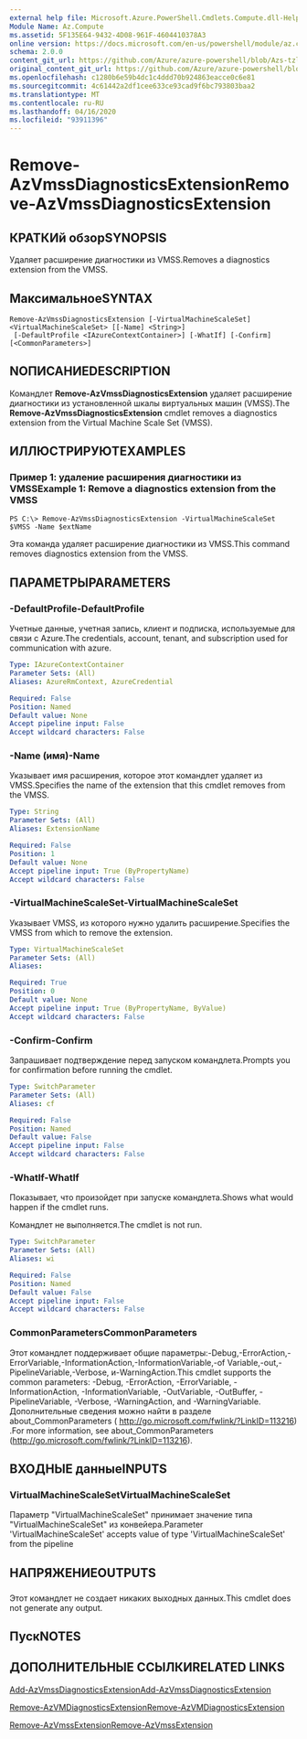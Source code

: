 ```yaml
---
external help file: Microsoft.Azure.PowerShell.Cmdlets.Compute.dll-Help-Help.xml
Module Name: Az.Compute
ms.assetid: 5F135E64-9432-4D08-961F-4604410378A3
online version: https://docs.microsoft.com/en-us/powershell/module/az.compute/remove-azvmssdiagnosticsextension
schema: 2.0.0
content_git_url: https://github.com/Azure/azure-powershell/blob/Azs-tzl/src/Compute/Compute/help/Remove-AzVmssDiagnosticsExtension.md
original_content_git_url: https://github.com/Azure/azure-powershell/blob/Azs-tzl/src/Compute/Compute/help/Remove-AzVmssDiagnosticsExtension.md
ms.openlocfilehash: c1280b6e59b4dc1c4ddd70b924863eacce0c6e81
ms.sourcegitcommit: 4c61442a2df1cee633ce93cad9f6bc793803baa2
ms.translationtype: MT
ms.contentlocale: ru-RU
ms.lasthandoff: 04/16/2020
ms.locfileid: "93911396"
---
```

# <span data-ttu-id="f9abb-101">Remove-AzVmssDiagnosticsExtension</span><span class="sxs-lookup"><span data-stu-id="f9abb-101">Remove-AzVmssDiagnosticsExtension</span></span>

## <span data-ttu-id="f9abb-102">КРАТКИй обзор</span><span class="sxs-lookup"><span data-stu-id="f9abb-102">SYNOPSIS</span></span>
<span data-ttu-id="f9abb-103">Удаляет расширение диагностики из VMSS.</span><span class="sxs-lookup"><span data-stu-id="f9abb-103">Removes a diagnostics extension from the VMSS.</span></span>

## <span data-ttu-id="f9abb-104">Максимальное</span><span class="sxs-lookup"><span data-stu-id="f9abb-104">SYNTAX</span></span>

```
Remove-AzVmssDiagnosticsExtension [-VirtualMachineScaleSet] <VirtualMachineScaleSet> [[-Name] <String>]
 [-DefaultProfile <IAzureContextContainer>] [-WhatIf] [-Confirm] [<CommonParameters>]
```

## <span data-ttu-id="f9abb-105">NОПИСАНИЕ</span><span class="sxs-lookup"><span data-stu-id="f9abb-105">DESCRIPTION</span></span>
<span data-ttu-id="f9abb-106">Командлет **Remove-AzVmssDiagnosticsExtension** удаляет расширение диагностики из установленной шкалы виртуальных машин (VMSS).</span><span class="sxs-lookup"><span data-stu-id="f9abb-106">The **Remove-AzVmssDiagnosticsExtension** cmdlet removes a diagnostics extension from the Virtual Machine Scale Set (VMSS).</span></span>

## <span data-ttu-id="f9abb-107">ИЛЛЮСТРИРУЮТ</span><span class="sxs-lookup"><span data-stu-id="f9abb-107">EXAMPLES</span></span>

### <span data-ttu-id="f9abb-108">Пример 1: удаление расширения диагностики из VMSS</span><span class="sxs-lookup"><span data-stu-id="f9abb-108">Example 1: Remove a diagnostics extension from the VMSS</span></span>
```
PS C:\> Remove-AzVmssDiagnosticsExtension -VirtualMachineScaleSet $VMSS -Name $extName
```

<span data-ttu-id="f9abb-109">Эта команда удаляет расширение диагностики из VMSS.</span><span class="sxs-lookup"><span data-stu-id="f9abb-109">This command removes diagnostics extension from the VMSS.</span></span>

## <span data-ttu-id="f9abb-110">ПАРАМЕТРЫ</span><span class="sxs-lookup"><span data-stu-id="f9abb-110">PARAMETERS</span></span>

### <span data-ttu-id="f9abb-111">-DefaultProfile</span><span class="sxs-lookup"><span data-stu-id="f9abb-111">-DefaultProfile</span></span>
<span data-ttu-id="f9abb-112">Учетные данные, учетная запись, клиент и подписка, используемые для связи с Azure.</span><span class="sxs-lookup"><span data-stu-id="f9abb-112">The credentials, account, tenant, and subscription used for communication with azure.</span></span>

```yaml
Type: IAzureContextContainer
Parameter Sets: (All)
Aliases: AzureRmContext, AzureCredential

Required: False
Position: Named
Default value: None
Accept pipeline input: False
Accept wildcard characters: False
```

### <span data-ttu-id="f9abb-113">-Name (имя)</span><span class="sxs-lookup"><span data-stu-id="f9abb-113">-Name</span></span>
<span data-ttu-id="f9abb-114">Указывает имя расширения, которое этот командлет удаляет из VMSS.</span><span class="sxs-lookup"><span data-stu-id="f9abb-114">Specifies the name of the extension that this cmdlet removes from the VMSS.</span></span>

```yaml
Type: String
Parameter Sets: (All)
Aliases: ExtensionName

Required: False
Position: 1
Default value: None
Accept pipeline input: True (ByPropertyName)
Accept wildcard characters: False
```

### <span data-ttu-id="f9abb-115">-VirtualMachineScaleSet</span><span class="sxs-lookup"><span data-stu-id="f9abb-115">-VirtualMachineScaleSet</span></span>
<span data-ttu-id="f9abb-116">Указывает VMSS, из которого нужно удалить расширение.</span><span class="sxs-lookup"><span data-stu-id="f9abb-116">Specifies the VMSS from which to remove the extension.</span></span>

```yaml
Type: VirtualMachineScaleSet
Parameter Sets: (All)
Aliases: 

Required: True
Position: 0
Default value: None
Accept pipeline input: True (ByPropertyName, ByValue)
Accept wildcard characters: False
```

### <span data-ttu-id="f9abb-117">-Confirm</span><span class="sxs-lookup"><span data-stu-id="f9abb-117">-Confirm</span></span>
<span data-ttu-id="f9abb-118">Запрашивает подтверждение перед запуском командлета.</span><span class="sxs-lookup"><span data-stu-id="f9abb-118">Prompts you for confirmation before running the cmdlet.</span></span>

```yaml
Type: SwitchParameter
Parameter Sets: (All)
Aliases: cf

Required: False
Position: Named
Default value: False
Accept pipeline input: False
Accept wildcard characters: False
```

### <span data-ttu-id="f9abb-119">-WhatIf</span><span class="sxs-lookup"><span data-stu-id="f9abb-119">-WhatIf</span></span>
<span data-ttu-id="f9abb-120">Показывает, что произойдет при запуске командлета.</span><span class="sxs-lookup"><span data-stu-id="f9abb-120">Shows what would happen if the cmdlet runs.</span></span>

<span data-ttu-id="f9abb-121">Командлет не выполняется.</span><span class="sxs-lookup"><span data-stu-id="f9abb-121">The cmdlet is not run.</span></span>

```yaml
Type: SwitchParameter
Parameter Sets: (All)
Aliases: wi

Required: False
Position: Named
Default value: False
Accept pipeline input: False
Accept wildcard characters: False
```

### <span data-ttu-id="f9abb-122">CommonParameters</span><span class="sxs-lookup"><span data-stu-id="f9abb-122">CommonParameters</span></span>
<span data-ttu-id="f9abb-123">Этот командлет поддерживает общие параметры:-Debug,-ErrorAction,-ErrorVariable,-InformationAction,-InformationVariable,-of Variable,-out,-PipelineVariable,-Verbose, и-WarningAction.</span><span class="sxs-lookup"><span data-stu-id="f9abb-123">This cmdlet supports the common parameters: -Debug, -ErrorAction, -ErrorVariable, -InformationAction, -InformationVariable, -OutVariable, -OutBuffer, -PipelineVariable, -Verbose, -WarningAction, and -WarningVariable.</span></span> <span data-ttu-id="f9abb-124">Дополнительные сведения можно найти в разделе about_CommonParameters ( http://go.microsoft.com/fwlink/?LinkID=113216) .</span><span class="sxs-lookup"><span data-stu-id="f9abb-124">For more information, see about_CommonParameters (http://go.microsoft.com/fwlink/?LinkID=113216).</span></span>

## <span data-ttu-id="f9abb-125">ВХОДНЫЕ данные</span><span class="sxs-lookup"><span data-stu-id="f9abb-125">INPUTS</span></span>

### <span data-ttu-id="f9abb-126">VirtualMachineScaleSet</span><span class="sxs-lookup"><span data-stu-id="f9abb-126">VirtualMachineScaleSet</span></span>
<span data-ttu-id="f9abb-127">Параметр "VirtualMachineScaleSet" принимает значение типа "VirtualMachineScaleSet" из конвейера.</span><span class="sxs-lookup"><span data-stu-id="f9abb-127">Parameter 'VirtualMachineScaleSet' accepts value of type 'VirtualMachineScaleSet' from the pipeline</span></span>

## <span data-ttu-id="f9abb-128">НАПРЯЖЕНИЕ</span><span class="sxs-lookup"><span data-stu-id="f9abb-128">OUTPUTS</span></span>

###  
<span data-ttu-id="f9abb-129">Этот командлет не создает никаких выходных данных.</span><span class="sxs-lookup"><span data-stu-id="f9abb-129">This cmdlet does not generate any output.</span></span>

## <span data-ttu-id="f9abb-130">Пуск</span><span class="sxs-lookup"><span data-stu-id="f9abb-130">NOTES</span></span>

## <span data-ttu-id="f9abb-131">ДОПОЛНИТЕЛЬНЫЕ ССЫЛКИ</span><span class="sxs-lookup"><span data-stu-id="f9abb-131">RELATED LINKS</span></span>

[<span data-ttu-id="f9abb-132">Add-AzVmssDiagnosticsExtension</span><span class="sxs-lookup"><span data-stu-id="f9abb-132">Add-AzVmssDiagnosticsExtension</span></span>](./Add-AzVmssDiagnosticsExtension.md)

[<span data-ttu-id="f9abb-133">Remove-AzVMDiagnosticsExtension</span><span class="sxs-lookup"><span data-stu-id="f9abb-133">Remove-AzVMDiagnosticsExtension</span></span>](./Remove-AzVMDiagnosticsExtension.md)

[<span data-ttu-id="f9abb-134">Remove-AzVmssExtension</span><span class="sxs-lookup"><span data-stu-id="f9abb-134">Remove-AzVmssExtension</span></span>](./Remove-AzVmssExtension.md)


